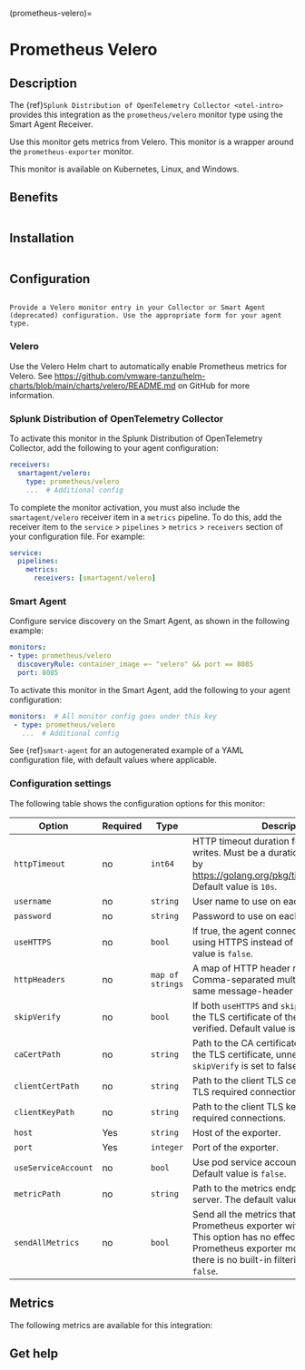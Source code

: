 (prometheus-velero)=

# Prometheus Velero
<meta name="description" content="Documentation on the prometheus/velero monitor">

## Description

The {ref}`Splunk Distribution of OpenTelemetry Collector <otel-intro>` provides this integration as the `prometheus/velero` monitor type using the Smart Agent Receiver. 

Use this monitor gets metrics from Velero. This monitor is a wrapper around the `prometheus-exporter` monitor.

This monitor is available on Kubernetes, Linux, and Windows.

## Benefits

```{include} /_includes/benefits.md
```

## Installation

```{include} /_includes/collector-installation.md
```

## Configuration

```{include} /_includes/configuration.md
```

```{note}
Provide a Velero monitor entry in your Collector or Smart Agent (deprecated) configuration. Use the appropriate form for your agent type.
```

### Velero

Use the Velero Helm chart to automatically enable Prometheus metrics for Velero. See https://github.com/vmware-tanzu/helm-charts/blob/main/charts/velero/README.md on GitHub for more information.

### Splunk Distribution of OpenTelemetry Collector

To activate this monitor in the Splunk Distribution of OpenTelemetry Collector, add the following to your agent configuration:

```yaml
receivers:
  smartagent/velero:
    type: prometheus/velero
    ...  # Additional config
```

To complete the monitor activation, you must also include the `smartagent/velero` receiver item in a `metrics` pipeline. To do this, add the receiver item to the `service` > `pipelines` > `metrics` > `receivers` section of your configuration file. For example:

```yaml
service:
  pipelines:
    metrics:
      receivers: [smartagent/velero]
```

### Smart Agent

Configure service discovery on the Smart Agent, as shown in the following example:

```yaml
monitors:
- type: prometheus/velero
  discoveryRule: container_image =~ "velero" && port == 8085
  port: 8085
```

To activate this monitor in the Smart Agent, add the following to your agent configuration:

```yaml
monitors:  # All monitor config goes under this key
 - type: prometheus/velero
   ...  # Additional config
```

See {ref}`smart-agent` for an autogenerated example of a YAML configuration file, with default values where applicable.

### Configuration settings

The following table shows the configuration options for this monitor:

| Option | Required | Type | Description |
| --- | --- | --- | --- |
| `httpTimeout` | no | `int64` | HTTP timeout duration for both reads and writes. Must be a duration string accepted by https://golang.org/pkg/time/#ParseDuration. Default value is `10s`. |
| `username` | no | `string` | User name to use on each request. |
| `password` | no | `string` | Password to use on each request. |
| `useHTTPS` | no | `bool` | If true, the agent connects to the server using HTTPS instead of plain HTTP. Default value is `false`. |
| `httpHeaders` | no | `map of strings` | A map of HTTP header names to values. Comma-separated multiple values for the same message-header are supported. |
| `skipVerify` | no | `bool` | If both `useHTTPS` and `skipVerify` are `true`, the TLS certificate of the exporter is not verified. Default value is `false`. |
| `caCertPath` | no | `string` | Path to the CA certificate that has signed the TLS certificate, unnecessary if `skipVerify` is set to false. |
| `clientCertPath` | no | `string` | Path to the client TLS certificate to use for TLS required connections. |
| `clientKeyPath` | no | `string` | Path to the client TLS key to use for TLS required connections. |
| `host` | Yes | `string` | Host of the exporter. |
| `port` | Yes | `integer` | Port of the exporter. |
| `useServiceAccount` | no | `bool` | Use pod service account to authenticate. Default value is `false`. |
| `metricPath` | no | `string` | Path to the metrics endpoint on the exporter server. The default value is `/metrics`. |
| `sendAllMetrics` | no | `bool` | Send all the metrics that come out of the Prometheus exporter without any filtering. This option has no effect when using the Prometheus exporter monitor directly, since there is no built-in filtering. Default value is `false`. |

## Metrics

The following metrics are available for this integration:

<div class="metrics-yaml" url="https://raw.githubusercontent.com/signalfx/signalfx-agent/main/pkg/monitors/prometheus/velero/metadata.yaml"></div>

## Get help

```{include} /_includes/troubleshooting.md
```
